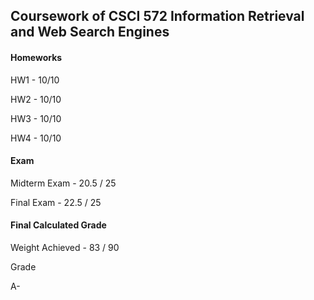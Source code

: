 ## Coursework of CSCI 572 Information Retrieval and Web Search Engines 

#### Homeworks

HW1 - 10/10

HW2 - 10/10

HW3 - 10/10

HW4 - 10/10

#### Exam 

Midterm Exam - 20.5 / 25

Final Exam - 22.5 / 25


#### Final Calculated Grade

Weight Achieved - 83 / 90
		
Grade
	
A-
